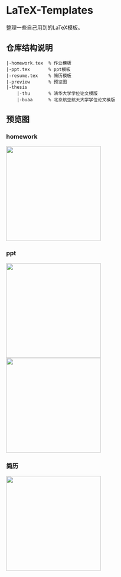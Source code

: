 # LaTeX-Templates

整理一些自己用到的LaTeX模板。

## 仓库结构说明

```
|-homework.tex  % 作业模板
|-ppt.tex       % ppt模板
|-resume.tex    % 简历模板
|-preview       % 预览图
|-thesis
    |-thu       % 清华大学学位论文模版
    |-buaa      % 北京航空航天大学学位论文模版
```

## 预览图

### homework

<img src="https://raw.githubusercontent.com/lijiancheng0614/LaTeX-Templates/master/preview/homework.jpg" width="256">

### ppt

<img src="https://raw.githubusercontent.com/lijiancheng0614/LaTeX-Templates/master/preview/ppt_1.jpg" width="256"><img src="https://raw.githubusercontent.com/lijiancheng0614/LaTeX-Templates/master/preview/ppt_2.jpg" width="256">

### 简历

<img src="https://raw.githubusercontent.com/lijiancheng0614/LaTeX-Templates/master/preview/resume.jpg" width="256">
